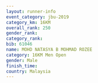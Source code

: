 ```yaml
---
layout: runner-info 
event_category: jbu-2019 
category_km: 16KM  
overall_rank: 250
gender_rank: 
category_rank: 
bib: 61046
name: MOHD NATASYA B MOHMAD ROZEE
category: 16KM Men Open
gender: Male
finish_time: 
country: Malaysia
---
```

